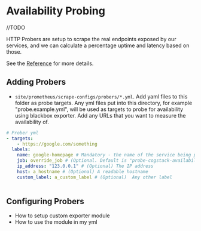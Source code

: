 # Availability Probing
//TODO

HTTP Probers are setup to scrape the real endpoints exposed by our services, and we can calculate a percentage uptime and latency based on those.

See the [Reference](../reference/understanding-metrics.md) for more details. 


## Adding Probers
- `site/prometheus/scrape-configs/probers/*.yml`. 
Add yaml files to this folder as probe targets. Any yml files put into this directory, for example "probe.example.yml", will be used as targets to probe for availability using blackbox exporter. Add any URLs that you want to measure the availability of. 

```yaml 
# Prober yml
- targets:
    - https://google.com/something
  labels:
    name: google-homepage # Mandatory - the name of the service being probed
    job: override_job # (Optional. Default is "probe-cogstack-availability") Customise a job to enable grouping in the dashboard
    ip_address: "123.0.0.1" # (Optional) The IP address
    host: a_hostname # (Optional) A readable hostname
    custom_label: a_custom_label # (Optional)  Any other label
    
```

## Configuring Probers
- How to setup custom exporter module
- How to use the module in my yml

